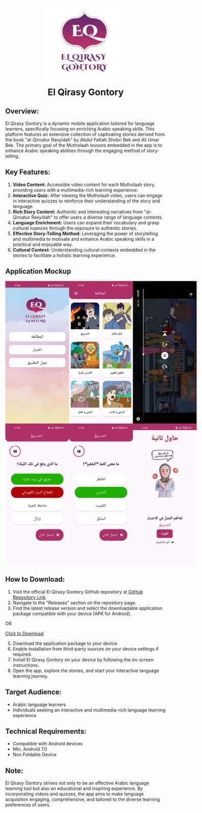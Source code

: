 <h1 align="center">
  <img src="https://github.com/ardenaAfif/ElQirasyGontory/blob/master/app/src/main/res/drawable/logo_elqirasy_gontory.png" width="250">
  <br>
El Qirasy Gontory
</h1>

## Overview:
El Qirasy Gontory is a dynamic mobile application tailored for language learners, specifically focusing on enriching Arabic speaking skills. This platform features an extensive collection of captivating stories derived from the book "al-Qiroatur Rasyidah" by Abdul Fattah Shobri Bek and Ali Umar Bek. The primary goal of the Mutholaah lessons embedded in the app is to enhance Arabic speaking abilities through the engaging method of story-telling.

## Key Features:
1. **Video Content:** Accessible video content for each Mutholaah story, providing users with a multimedia-rich learning experience.
2. **Interactive Quiz:** After viewing the Mutholaah video, users can engage in interactive quizzes to reinforce their understanding of the story and language.
3. **Rich Story Content:** Authentic and interesting narratives from "al-Qiroatur Rasyidah" to offer users a diverse range of language contexts.
4. **Language Enrichment:** Users can expand their vocabulary and grasp cultural nuances through the exposure to authentic stories.
5. **Effective Story-Telling Method:** Leveraging the power of storytelling and multimedia to motivate and enhance Arabic speaking skills in a practical and enjoyable way.
6. **Cultural Context:** Understanding cultural contexts embedded in the stories to facilitate a holistic learning experience.

## Application Mockup
<div style="display: flex; justify-content: space-between;">
    <img src="https://github.com/ardenaAfif/ElQirasyGontory/blob/master/mockup/4.jpg" width="200">
    <img src="https://github.com/ardenaAfif/ElQirasyGontory/blob/master/mockup/5.jpg" width="200">
    <img src="https://github.com/ardenaAfif/ElQirasyGontory/blob/master/mockup/3.jpg" width="200">
</div>

<div style="display: flex; justify-content: space-between;">
    <img src="https://github.com/ardenaAfif/ElQirasyGontory/blob/master/mockup/1.jpg" width="200">
    <img src="https://github.com/ardenaAfif/ElQirasyGontory/blob/master/mockup/2.jpg" width="200">
    <img src="https://github.com/ardenaAfif/ElQirasyGontory/blob/master/mockup/6.jpg" width="200">
</div>



## How to Download:
1. Visit the official El Qirasy Gontory GitHub repository at [GitHub Repository Link](https://github.com/ardenaAfif/ElQirasyGontory).
2. Navigate to the "Releases" section on the repository page.
3. Find the latest release version and select the downloadable application package compatible with your device (APK for Android).

  OR

[Click to Download](https://github.com/ardenaAfif/ElQirasyGontory/releases/tag/1.0.0-beta1)

5. Download the application package to your device.
6. Enable installation from third-party sources on your device settings if required.
7. Install El Qirasy Gontory on your device by following the on-screen instructions.
8. Open the app, explore the stories, and start your interactive language learning journey.

## Target Audience:
- Arabic language learners
- Individuals seeking an interactive and multimedia-rich language learning experience

## Technical Requirements:
- Compatible with Android devices
- Min. Android 7.0
- Non Foldable Device

## Note:
El Qirasy Gontory strives not only to be an effective Arabic language learning tool but also an educational and inspiring experience. By incorporating videos and quizzes, the app aims to make language acquisition engaging, comprehensive, and tailored to the diverse learning preferences of users.
